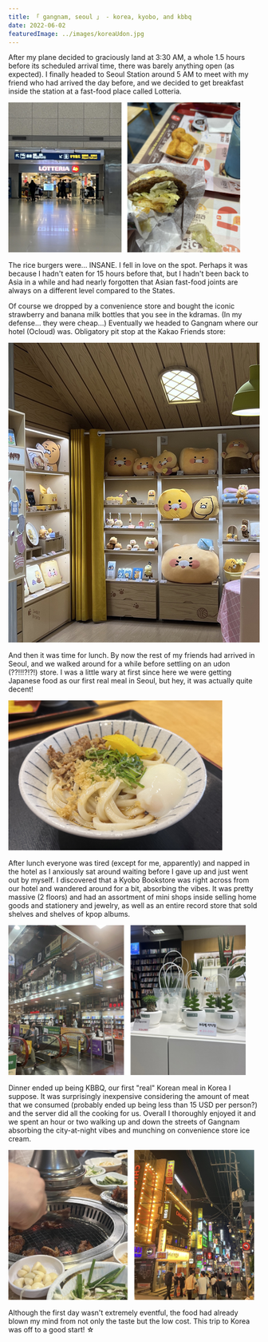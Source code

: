 ```yaml
---
title: 「 gangnam, seoul 」 - korea, kyobo, and kbbq
date: 2022-06-02
featuredImage: ../images/koreaUdon.jpg
---
```


After my plane decided to graciously land at 3:30 AM, a whole 1.5 hours before its scheduled arrival time, there was barely anything open (as expected). I finally headed to Seoul Station around 5 AM to meet with my friend who had arrived the day before, and we decided to get breakfast inside the station at a fast-food place called Lotteria. 

<div>
    <img src="../images/IMG_2797.png" 
        alt="7am breakfast at Lotteria Seoul Station"
        style="height: 300px; object-fit:cover;display:inline-block"
    />
</div>

The rice burgers were... INSANE. I fell in love on the spot. Perhaps it was because I hadn't eaten for 15 hours before that, but I hadn't been back to Asia in a while and had nearly forgotten that Asian fast-food joints are always on a different level compared to the States.


Of course we dropped by a convenience store and bought the iconic strawberry and banana milk bottles that you see in the kdramas. (In my defense... they were cheap...) Eventually we headed to Gangnam where our hotel (Ocloud) was. Obligatory pit stop at the Kakao Friends store:

<div>
    <img src="../images/IMG_9519.jpg" 
        alt="Kakao Friends Store Gangnam"
        style="height: 600px; object-fit:cover;display:inline-block"
    />
</div>

And then it was time for lunch. By now the rest of my friends had arrived in Seoul, and we walked around for a while before settling on an udon (??!!!?!?!) store. I was a little wary at first since here we were getting Japanese food as our first real meal in Seoul, but hey, it was actually quite decent!

<div>
    <img src="../images/IMG_9527_halved.jpg" 
        alt="Udon for lunch"
        style="height: 300px; object-fit:cover;display:inline-block"
    />
</div>

After lunch everyone was tired (except for me, apparently) and napped in the hotel as I anxiously sat around waiting before I gave up and just went out by myself. I discovered that a Kyobo Bookstore was right across from our hotel and wandered around for a bit, absorbing the vibes. It was pretty massive (2 floors) and had an assortment of mini shops inside selling home goods and stationery and jewelry, as well as an entire record store that sold shelves and shelves of kpop albums.

<div>
    <img src="../images/IMG_2799.jpg" 
        alt="Kyobo Bookstore Gangnam"
        style="height: 300px; object-fit:cover;display:inline-block"
    />
</div>

Dinner ended up being KBBQ, our first "real" Korean meal in Korea I suppose. It was surprisingly inexpensive considering the amount of meat that we consumed (probably ended up being less than 15 USD per person?) and the server did all the cooking for us. Overall I thoroughly enjoyed it and we spent an hour or two walking up and down the streets of Gangnam absorbing the city-at-night vibes and munching on convenience store ice cream.

<div>
    <img src="../images/IMG_2800.jpg" 
        alt="Kbbq and Gangnam streets"
        style="height: 300px; object-fit:cover;display:inline-block"
    />
</div>

Although the first day wasn't extremely eventful, the food had already blown my mind from not only the taste but the low cost. This trip to Korea was off to a good start! ☆